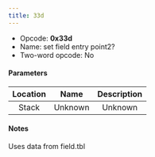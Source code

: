 ```yaml
---
title: 33d
---
```


- Opcode: **0x33d**
- Name: set field entry point2?
- Two-word opcode: No

#### Parameters

| Location |  Name   | Description |
|:--------:|:-------:|:-----------:|
|  Stack   | Unknown |   Unknown   |

#### Notes

Uses data from field.tbl
